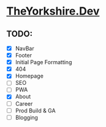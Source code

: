 # [TheYorkshire.Dev](https://theyorkshire.dev)

## TODO:
- [x] NavBar
- [x] Footer
- [x] Initial Page Formatting
- [x] 404
- [X] Homepage
- [ ] SEO
- [ ] PWA
- [X] About
- [ ] Career
- [ ] Prod Build & GA
- [ ] Blogging
